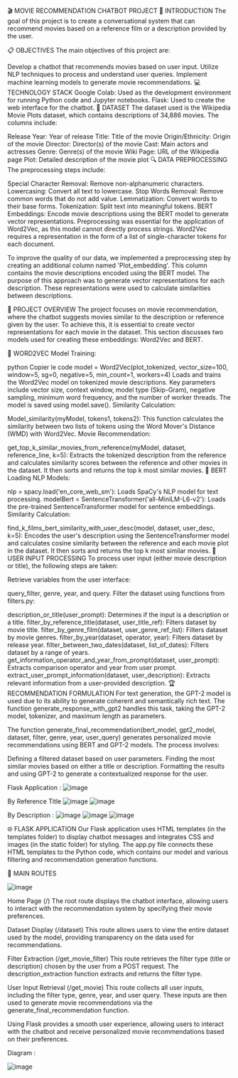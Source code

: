 🎬 MOVIE RECOMMENDATION CHATBOT PROJECT
🎯 INTRODUCTION
The goal of this project is to create a conversational system that can recommend movies based on a reference film or a description provided by the user.


📋 OBJECTIVES
The main objectives of this project are:

Develop a chatbot that recommends movies based on user input.
Utilize NLP techniques to process and understand user queries.
Implement machine learning models to generate movie recommendations.
💻 TECHNOLOGY STACK
Google Colab: Used as the development environment for running Python code and Jupyter notebooks.
Flask: Used to create the web interface for the chatbot.
📂 DATASET
The dataset used is the Wikipedia Movie Plots dataset, which contains descriptions of 34,886 movies. The columns include:

Release Year: Year of release
Title: Title of the movie
Origin/Ethnicity: Origin of the movie
Director: Director(s) of the movie
Cast: Main actors and actresses
Genre: Genre(s) of the movie
Wiki Page: URL of the Wikipedia page
Plot: Detailed description of the movie plot
🔍 DATA PREPROCESSING
The preprocessing steps include:

Special Character Removal: Remove non-alphanumeric characters.
Lowercasing: Convert all text to lowercase.
Stop Words Removal: Remove common words that do not add value.
Lemmatization: Convert words to their base forms.
Tokenization: Split text into meaningful tokens.
BERT Embeddings: Encode movie descriptions using the BERT model to generate vector representations.
Preprocessing was essential for the application of Word2Vec, as this model cannot directly process strings. Word2Vec requires a representation in the form of a list of single-character tokens for each document.

To improve the quality of our data, we implemented a preprocessing step by creating an additional column named 'Plot_embedding'. This column contains the movie descriptions encoded using the BERT model. The purpose of this approach was to generate vector representations for each description. These representations were used to calculate similarities between descriptions.

📝 PROJECT OVERVIEW
The project focuses on movie recommendation, where the chatbot suggests movies similar to the description or reference given by the user. To achieve this, it is essential to create vector representations for each movie in the dataset. This section discusses two models used for creating these embeddings: Word2Vec and BERT.

🔡 WORD2VEC
Model Training:

python
Copier le code
model = Word2Vec(plot_tokenized, vector_size=100, window=5, sg=0, negative=5, min_count=1, workers=4)
Loads and trains the Word2Vec model on tokenized movie descriptions.
Key parameters include vector size, context window, model type (Skip-Gram), negative sampling, minimum word frequency, and the number of worker threads.
The model is saved using model.save().
Similarity Calculation:

Model_similarity(myModel, tokens1, tokens2): This function calculates the similarity between two lists of tokens using the Word Mover's Distance (WMD) with Word2Vec.
Movie Recommendation:

get_top_k_similar_movies_from_reference(myModel, dataset, reference_line, k=5): Extracts the tokenized description from the reference and calculates similarity scores between the reference and other movies in the dataset. It then sorts and returns the top k most similar movies.
🧠 BERT
Loading NLP Models:

nlp = spacy.load('en_core_web_sm'): Loads SpaCy's NLP model for text processing.
modelBert = SentenceTransformer('all-MiniLM-L6-v2'): Loads the pre-trained SentenceTransformer model for sentence embeddings.
Similarity Calculation:

find_k_films_bert_similarity_with_user_desc(model, dataset, user_desc, k=5): Encodes the user's description using the SentenceTransformer model and calculates cosine similarity between the reference and each movie plot in the dataset. It then sorts and returns the top k most similar movies.
👤 USER INPUT PROCESSING
To process user input (either movie description or title), the following steps are taken:

Retrieve variables from the user interface:

query_filter, genre, year, and query.
Filter the dataset using functions from filters.py:

description_or_title(user_prompt): Determines if the input is a description or a title.
filter_by_reference_title(dataset, user_title_ref): Filters dataset by movie title.
filter_by_genre_film(dataset, user_genre_ref_list): Filters dataset by movie genres.
filter_by_year(dataset, operator, year): Filters dataset by release year.
filter_between_two_dates(dataset, list_of_dates): Filters dataset by a range of years.
get_information_operator_and_year_from_prompt(dataset, user_prompt): Extracts comparison operator and year from user prompt.
extract_user_prompt_information(dataset, user_description): Extracts relevant information from a user-provided description.
🏆 RECOMMENDATION FORMULATION
For text generation, the GPT-2 model is used due to its ability to generate coherent and semantically rich text. The function generate_response_with_gpt2 handles this task, taking the GPT-2 model, tokenizer, and maximum length as parameters.

The function generate_final_recommendation(bert_model, gpt2_model, dataset, filter, genre, year, user_query) generates personalized movie recommendations using BERT and GPT-2 models. The process involves:

Defining a filtered dataset based on user parameters.
Finding the most similar movies based on either a title or description.
Formatting the results and using GPT-2 to generate a contextualized response for the user.


Flask Application : 
![image](https://github.com/bekkaramohamed/Movies_Chatbot/assets/62758785/7c6dd629-e2ea-480f-9200-0640eb87120f)

By Reference Title
![image](https://github.com/bekkaramohamed/Movies_Chatbot/assets/62758785/adefd544-4239-43e2-8372-ca9aecca41c0)
![image](https://github.com/bekkaramohamed/Movies_Chatbot/assets/62758785/09209ea2-8845-46af-8c38-73891b66231e)


By Description : 
![image](https://github.com/bekkaramohamed/Movies_Chatbot/assets/62758785/1244d3a8-6c87-41aa-b85c-4431a34f0ccf)
![image](https://github.com/bekkaramohamed/Movies_Chatbot/assets/62758785/c25e8be2-9d50-4fe2-ac19-d7d0466f7ea5)
![image](https://github.com/bekkaramohamed/Movies_Chatbot/assets/62758785/7d268005-c135-4871-b4fb-31853fca68d4)



🌐 FLASK APPLICATION
Our Flask application uses HTML templates (in the templates folder) to display chatbot messages and integrates CSS and images (in the static folder) for styling. The app.py file connects these HTML templates to the Python code, which contains our model and various filtering and recommendation generation functions.

🚪 MAIN ROUTES

![image](https://github.com/bekkaramohamed/Movies_Chatbot/assets/62758785/9372cfdc-772b-4a1a-ab11-aed28c6d479c)

Home Page (/)
The root route displays the chatbot interface, allowing users to interact with the recommendation system by specifying their movie preferences.

Dataset Display (/dataset)
This route allows users to view the entire dataset used by the model, providing transparency on the data used for recommendations.

Filter Extraction (/get_movie_filter)
This route retrieves the filter type (title or description) chosen by the user from a POST request. The description_extraction function extracts and returns the filter type.

User Input Retrieval (/get_movie)
This route collects all user inputs, including the filter type, genre, year, and user query. These inputs are then used to generate movie recommendations via the generate_final_recommendation function.

Using Flask provides a smooth user experience, allowing users to interact with the chatbot and receive personalized movie recommendations based on their preferences.


Diagram : 

![image](https://github.com/bekkaramohamed/Movies_Chatbot/assets/62758785/8d9b37e8-a4bd-4aba-afb5-325ec0fbe72c)

